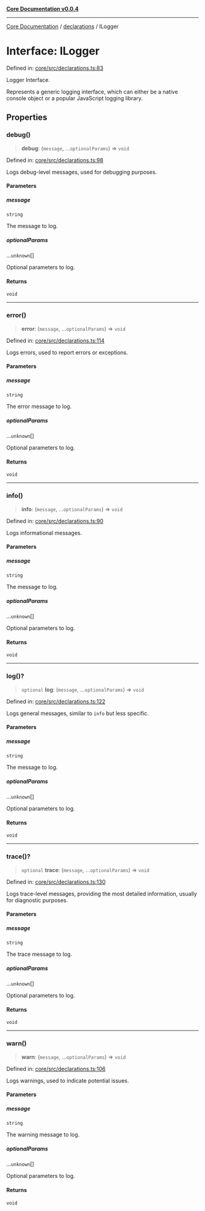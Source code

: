 [**Core Documentation v0.0.4**](../../README.md)

***

[Core Documentation](../../modules.md) / [declarations](../README.md) / ILogger

# Interface: ILogger

Defined in: [core/src/declarations.ts:83](https://github.com/stonemjs/core/blob/e4675fc5d1a8e120fdb4d54e226a2496fdda3681/src/declarations.ts#L83)

Logger Interface.

Represents a generic logging interface, which can either be a native console object or a popular JavaScript logging library.

## Properties

### debug()

> **debug**: (`message`, ...`optionalParams`) => `void`

Defined in: [core/src/declarations.ts:98](https://github.com/stonemjs/core/blob/e4675fc5d1a8e120fdb4d54e226a2496fdda3681/src/declarations.ts#L98)

Logs debug-level messages, used for debugging purposes.

#### Parameters

##### message

`string`

The message to log.

##### optionalParams

...`unknown`[]

Optional parameters to log.

#### Returns

`void`

***

### error()

> **error**: (`message`, ...`optionalParams`) => `void`

Defined in: [core/src/declarations.ts:114](https://github.com/stonemjs/core/blob/e4675fc5d1a8e120fdb4d54e226a2496fdda3681/src/declarations.ts#L114)

Logs errors, used to report errors or exceptions.

#### Parameters

##### message

`string`

The error message to log.

##### optionalParams

...`unknown`[]

Optional parameters to log.

#### Returns

`void`

***

### info()

> **info**: (`message`, ...`optionalParams`) => `void`

Defined in: [core/src/declarations.ts:90](https://github.com/stonemjs/core/blob/e4675fc5d1a8e120fdb4d54e226a2496fdda3681/src/declarations.ts#L90)

Logs informational messages.

#### Parameters

##### message

`string`

The message to log.

##### optionalParams

...`unknown`[]

Optional parameters to log.

#### Returns

`void`

***

### log()?

> `optional` **log**: (`message`, ...`optionalParams`) => `void`

Defined in: [core/src/declarations.ts:122](https://github.com/stonemjs/core/blob/e4675fc5d1a8e120fdb4d54e226a2496fdda3681/src/declarations.ts#L122)

Logs general messages, similar to `info` but less specific.

#### Parameters

##### message

`string`

The message to log.

##### optionalParams

...`unknown`[]

Optional parameters to log.

#### Returns

`void`

***

### trace()?

> `optional` **trace**: (`message`, ...`optionalParams`) => `void`

Defined in: [core/src/declarations.ts:130](https://github.com/stonemjs/core/blob/e4675fc5d1a8e120fdb4d54e226a2496fdda3681/src/declarations.ts#L130)

Logs trace-level messages, providing the most detailed information, usually for diagnostic purposes.

#### Parameters

##### message

`string`

The trace message to log.

##### optionalParams

...`unknown`[]

Optional parameters to log.

#### Returns

`void`

***

### warn()

> **warn**: (`message`, ...`optionalParams`) => `void`

Defined in: [core/src/declarations.ts:106](https://github.com/stonemjs/core/blob/e4675fc5d1a8e120fdb4d54e226a2496fdda3681/src/declarations.ts#L106)

Logs warnings, used to indicate potential issues.

#### Parameters

##### message

`string`

The warning message to log.

##### optionalParams

...`unknown`[]

Optional parameters to log.

#### Returns

`void`
